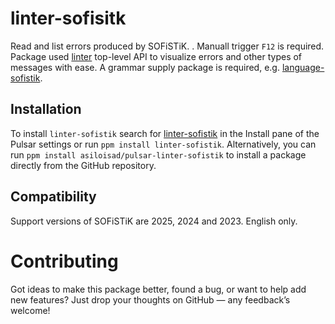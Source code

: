 # linter-sofisitk

Read and list errors produced by SOFiSTiK. . Manuall trigger `F12` is required. Package used [linter](https://github.com/steelbrain/linter) top-level API to visualize errors and other types of messages with ease. A grammar supply package is required, e.g. [language-sofistik](https://github.com/asiloisad/pulsar-language-sofistik).

## Installation

To install `linter-sofistik` search for [linter-sofistik](https://web.pulsar-edit.dev/packages/linter-sofistik) in the Install pane of the Pulsar settings or run `ppm install linter-sofistik`. Alternatively, you can run `ppm install asiloisad/pulsar-linter-sofistik` to install a package directly from the GitHub repository.

## Compatibility

Support versions of SOFiSTiK are 2025, 2024 and 2023. English only.

# Contributing

Got ideas to make this package better, found a bug, or want to help add new features? Just drop your thoughts on GitHub — any feedback’s welcome!
